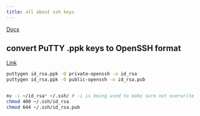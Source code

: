 ```yaml
---
title: all about ssh keys
---
```


[Docs](https://www.baeldung.com/linux/ssh-key-types-convert-ppk)

## convert PuTTY .ppk keys to OpenSSH format

[Link](https://megamorf.gitlab.io/2020/05/06/how-to-convert-putty-ppk-key-to-openssh-format/)

```bash
puttygen id_rsa.ppk -O private-openssh -o id_rsa
puttygen id_rsa.ppk -O public-openssh -o id_rsa.pub


mv -i ~/id_rsa* ~/.ssh/ # -i is being used to make sure not overwrite
chmod 400 ~/.ssh/id_rsa
chmod 644 ~/.ssh/id_rsa.pub
```
